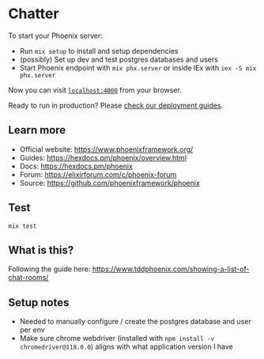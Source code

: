 # Chatter

To start your Phoenix server:

  * Run `mix setup` to install and setup dependencies
  * (possibly) Set up dev and test postgres databases and users
  * Start Phoenix endpoint with `mix phx.server` or inside IEx with `iex -S mix phx.server`

Now you can visit [`localhost:4000`](http://localhost:4000) from your browser.

Ready to run in production? Please [check our deployment guides](https://hexdocs.pm/phoenix/deployment.html).

## Learn more

  * Official website: https://www.phoenixframework.org/
  * Guides: https://hexdocs.pm/phoenix/overview.html
  * Docs: https://hexdocs.pm/phoenix
  * Forum: https://elixirforum.com/c/phoenix-forum
  * Source: https://github.com/phoenixframework/phoenix

## Test

```
mix test
```

## What is this?

Following the guide here: https://www.tddphoenix.com/showing-a-list-of-chat-rooms/

## Setup notes

- Needed to manually configure / create the postgres database and user per env
- Make sure chrome webdriver (installed with `npm install -v chromedriver@118.0.0`) aligns with what application version I have

